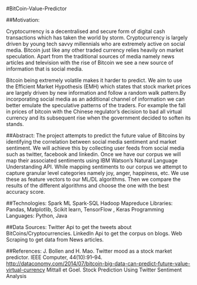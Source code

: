 
#BitCoin-Value-Predictor


##Motivation:

Cryptocurrency is a decentralised and secure form of digital cash transactions which has taken the 
world by storm. Cryptocurrency is largely driven by young tech savvy millennials who are extremely active on social media. Bitcoin just like any other traded currency relies heavily on market speculation. Apart from the traditional sources of media namely news articles and television with the rise of Bitcoin we see a new source of information that is social media. 

Bitcoin being extremely volatile makes it harder to predict. We aim to use the Efficient Market Hypothesis (EMH) which states that stock market prices are largely driven by new information and follow a random walk pattern.By incorporating social media as  an additional channel of information we can better emulate the speculative patterns of the traders. For example the fall in prices of bitcoin with the Chinese regulator’s decision to bad all virtual currency and its subsequent rise when the government decided to soften its stands.

##Abstract: 
The project attempts to predict the future value of Bitcoins by identifying the correlation between social media sentiment and market sentiment. We will achieve this by collecting user feeds from social media such as twitter, facebook and linkedin. Once we have our corpus we will map their associated sentiments using IBM Watson’s Natural Language Understanding API. While mapping sentiments to our corpus we attempt to capture granular level categories namely joy, anger, happiness, etc. We use these as feature vectors to our ML/DL algorithms. Then we compare the results of the different algorithms and choose the one with the best accuracy score.

##Technologies:
Spark ML Spark-SQL
Hadoop Mapreduce
Libraries: Pandas, Matplotlib, Scikit learn, TensorFlow , Keras
Programming Languages: Python, Java

##Data Sources:
Twitter Api to get the tweets about BitCoins/Cryptocurrencies.
LinkedIn Api to get the corpus on blogs.
Web Scraping to get data from News articles.

##References:
 J. Bollen and H. Mao. Twitter mood as a stock market predictor. IEEE Computer, 44(10):91–94.
 http://dataconomy.com/2014/07/bitcoin-big-data-can-predict-future-value-virtual-currency
 Mittall et Goel. Stock Prediction Using Twitter Sentiment Analysis

